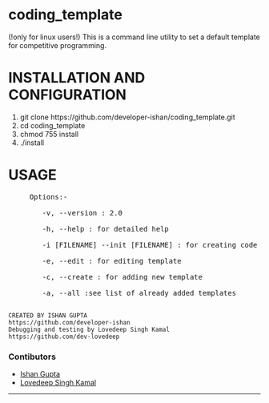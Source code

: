 # coding_template
(!only for linux users!)
This is a command line utility to set a default template for competitive programming.

# INSTALLATION AND CONFIGURATION
<ol>
    <li>git clone https://github.com/developer-ishan/coding_template.git</li>
    <li>cd coding_template</li>
    <li>chmod 755 install</li>
    <li>./install</li>
</ol>

# USAGE
<pre>
     Options:-<br>
        -v, --version : 2.0<br>
        -h, --help : for detailed help<br>
        -i [FILENAME] --init [FILENAME] : for creating code template<br>
        -e, --edit : for editing template<br>
        -c, --create : for adding new template<br>
        -a, --all :see list of already added templates<br>
</pre>
    CREATED BY ISHAN GUPTA
    https://github.com/developer-ishan
    Debugging and testing by Lovedeep Singh Kamal
    https://github.com/dev-lovedeep
### Contibutors
- [Ishan Gupta](https://github.com/developer-ishan)
- [Lovedeep Singh Kamal](https://github.com/dev-lovedeep) 
***
